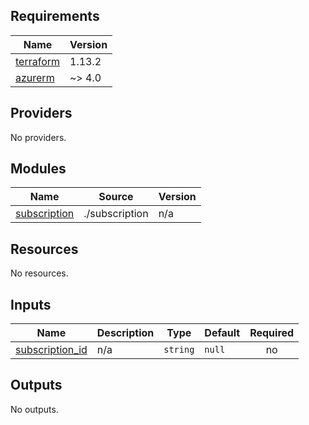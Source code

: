 <!-- BEGIN_TF_DOCS -->
## Requirements

| Name | Version |
|------|---------|
| <a name="requirement_terraform"></a> [terraform](#requirement\_terraform) | 1.13.2 |
| <a name="requirement_azurerm"></a> [azurerm](#requirement\_azurerm) | ~> 4.0 |

## Providers

No providers.

## Modules

| Name | Source | Version |
|------|--------|---------|
| <a name="module_subscription"></a> [subscription](#module\_subscription) | ./subscription | n/a |

## Resources

No resources.

## Inputs

| Name | Description | Type | Default | Required |
|------|-------------|------|---------|:--------:|
| <a name="input_subscription_id"></a> [subscription\_id](#input\_subscription\_id) | n/a | `string` | `null` | no |

## Outputs

No outputs.
<!-- END_TF_DOCS -->
